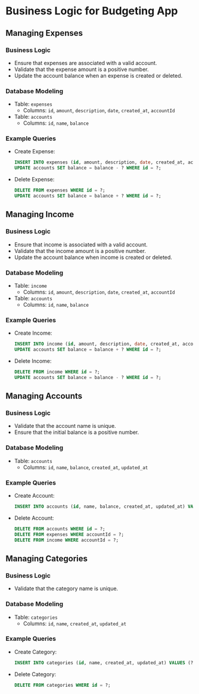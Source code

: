 # Business Logic for Budgeting App

## Managing Expenses

### Business Logic
- Ensure that expenses are associated with a valid account.
- Validate that the expense amount is a positive number.
- Update the account balance when an expense is created or deleted.

### Database Modeling
- Table: `expenses`
  - Columns: `id`, `amount`, `description`, `date`, `created_at`, `accountId`
- Table: `accounts`
  - Columns: `id`, `name`, `balance`

### Example Queries
- Create Expense:
  ```sql
  INSERT INTO expenses (id, amount, description, date, created_at, accountId) VALUES (?, ?, ?, ?, ?, ?);
  UPDATE accounts SET balance = balance - ? WHERE id = ?;
  ```
- Delete Expense:
  ```sql
  DELETE FROM expenses WHERE id = ?;
  UPDATE accounts SET balance = balance + ? WHERE id = ?;
  ```

## Managing Income

### Business Logic
- Ensure that income is associated with a valid account.
- Validate that the income amount is a positive number.
- Update the account balance when income is created or deleted.

### Database Modeling
- Table: `income`
  - Columns: `id`, `amount`, `description`, `date`, `created_at`, `accountId`
- Table: `accounts`
  - Columns: `id`, `name`, `balance`

### Example Queries
- Create Income:
  ```sql
  INSERT INTO income (id, amount, description, date, created_at, accountId) VALUES (?, ?, ?, ?, ?, ?);
  UPDATE accounts SET balance = balance + ? WHERE id = ?;
  ```
- Delete Income:
  ```sql
  DELETE FROM income WHERE id = ?;
  UPDATE accounts SET balance = balance - ? WHERE id = ?;
  ```

## Managing Accounts

### Business Logic
- Validate that the account name is unique.
- Ensure that the initial balance is a positive number.

### Database Modeling
- Table: `accounts`
  - Columns: `id`, `name`, `balance`, `created_at`, `updated_at`

### Example Queries
- Create Account:
  ```sql
  INSERT INTO accounts (id, name, balance, created_at, updated_at) VALUES (?, ?, ?, ?, ?);
  ```
- Delete Account:
  ```sql
  DELETE FROM accounts WHERE id = ?;
  DELETE FROM expenses WHERE accountId = ?;
  DELETE FROM income WHERE accountId = ?;
  ```

## Managing Categories

### Business Logic
- Validate that the category name is unique.

### Database Modeling
- Table: `categories`
  - Columns: `id`, `name`, `created_at`, `updated_at`

### Example Queries
- Create Category:
  ```sql
  INSERT INTO categories (id, name, created_at, updated_at) VALUES (?, ?, ?, ?);
  ```
- Delete Category:
  ```sql
  DELETE FROM categories WHERE id = ?;
  ```
